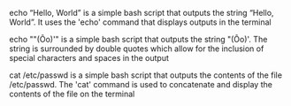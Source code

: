 echo “Hello, World” is a simple bash script that outputs the string “Hello, World”. It uses the 'echo' command that displays outputs in the terminal

echo "\"(Ôo)'" is a simple bash script that outputs the string "(Ôo)'. The string is surrounded by double quotes which allow for the inclusion of special characters and spaces in the output

cat /etc/passwd is a simple bash script that outputs the contents of the file /etc/passwd. The 'cat' command is used to concatenate and display the contents of the file on the terminal
